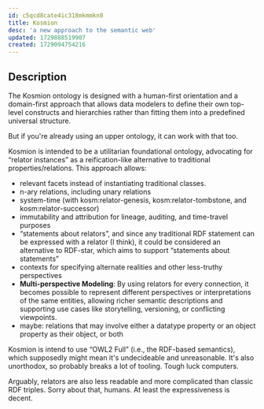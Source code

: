 ```yaml
---
id: c5qcd8cate4ic318mkmmkn0
title: Kosmion 
desc: 'a new approach to the semantic web'
updated: 1729888519907
created: 1729094754216
---
```


## Description

The Kosmion ontology is designed with a human-first orientation and a domain-first approach that allows data modelers to define their own top-level constructs and hierarchies rather than fitting them into a predefined universal structure. 

But if you're already using an upper ontology, it can work with that too.
      
Kosmion is intended to be a utilitarian foundational ontology, advocating for “relator instances” as a reification-like alternative to traditional properties/relations. This approach allows:

- relevant facets instead of instantiating traditional classes.
- n-ary relations, including unary relations
- system-time (with kosm:relator-genesis, kosm:relator-tombstone, and kosm:relator-successor)
- immutability and attribution for lineage, auditing, and time-travel purposes
- “statements about relators”, and since any traditional RDF statement can be expressed with a relator (I think), it could be considered an alternative to RDF-star, which aims to support “statements about statements”
- contexts for specifying alternate realities and other less-truthy perspectives
- **Multi-perspective Modeling**: By using relators for every connection, it becomes possible to represent different perspectives or interpretations of the same entities, allowing richer semantic descriptions and supporting use cases like storytelling, versioning, or conflicting viewpoints.
- maybe: relations that may involve either a datatype property or an object property as their object, or both 

Kosmion is intend to use “OWL2 Full” (i.e., the RDF-based semantics), which supposedly might mean it's undecideable and unreasonable. It's also unorthodox, so probably breaks a lot of tooling. Tough luck computers.

Arguably, relators are also less readable and more complicated than classic RDF triples. Sorry about that, humans. At least the expressiveness is decent.
